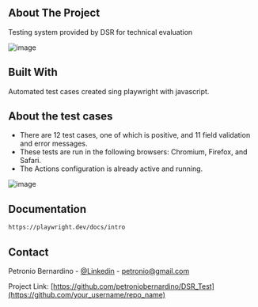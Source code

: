 ## About The Project

Testing system provided by DSR for technical evaluation

![image](https://github.com/petroniobernardino/DSR_Test/assets/66075228/3c197eb9-3fdd-4c7b-b73e-931fd3e8f20f)


## Built With

Automated test cases created sing playwright with javascript.

## About the test cases

- There are 12 test cases, one of which is positive, and 11 field validation and error messages.
- These tests are run in the following browsers: Chromium, Firefox, and Safari.
- The Actions configuration is already active and running.

![image](https://github.com/petroniobernardino/DSR_Test/assets/66075228/c776068b-fce1-4e4e-8608-7ac8bf4e3bad)

## Documentation

  ```sh
  https://playwright.dev/docs/intro
  ```

<!-- CONTACT -->
## Contact

Petronio Bernardino - [@Linkedin](https://www.linkedin.com/in/petronio-bernardino/) - petronio@gmail.com

Project Link: [https://github.com/petroniobernardino/DSR_Test](https://github.com/your_username/repo_name)

